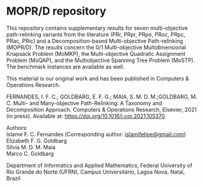 # MOPR/D repository

This repository contains supplementary results for seven multi-objective path-relinking variants from the literature (PRr, PRpr, PRpo, PRoc, PRpc, PRac, PRic) and a Decomposition-based Multi-objective Path-relinking (MOPR/D). The results concern the 0/1 Multi-objective Multidimensional Knapsack Problem (MoMKP), the Multi-objective Quadratic Assignment Problem (MoQAP), and the Multiobjective Spanning Tree Problem (MoSTP). The benchmark instances are available as well.   

This material is our original work and has been published in Computers & Operations Research.

FERNANDES, I. F. C.; GOLDBARG, E. F. G.; MAIA, S. M. D. M.;GOLDBARG, M. C. Multi- and Many-objective Path-Relinking: A Taxonomy and Decomposition Approach. Computers & Operations Research, Elsevier, 2021 (in press). Available at: <https://doi.org/10.1016/j.cor.2021.105370>.


Authors:  <br/>
	Islame F. C. Fernandes			(Corresponding author: islamifelipe@gmail.com) <br/>
	Elizabeth F. G. Goldbarg <br/>
	Silvia M. D. M. Maia <br/>
	Marco C. Goldbarg <br/>
 
Department of Informatics and Applied Mathematics, Federal University of Rio Grande do
Norte (UFRN), Campus Universitário, Lagoa Nova, Natal, Brazil
